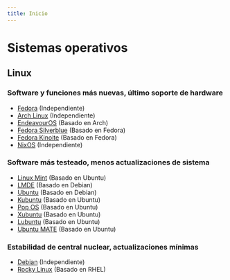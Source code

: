 ```yaml
---
title: Inicio
---
```


# Sistemas operativos

## Linux

### Software y funciones más nuevas, último soporte de hardware

- [Fedora](https://getfedora.org/) (Independiente)
- [Arch Linux](https://www.archlinux.org/) (Independiente)
- [EndeavourOS](https://endeavouros.com/) (Basado en Arch)
- [Fedora Silverblue](https://silverblue.fedoraproject.org/) (Basado en Fedora)
- [Fedora Kinoite](https://kinoite.fedoraproject.org/) (Basado en Fedora)
- [NixOS](https://nixos.org/) (Independiente)

### Software más testeado, menos actualizaciones de sistema

- [Linux Mint](https://linuxmint.com/download.php) (Basado en Ubuntu)
- [LMDE](https://linuxmint.com/download_lmde.php) (Basado en Debian)
- [Ubuntu](https://ubuntu.com/download/desktop) (Basado en Debian)
- [Kubuntu](https://kubuntu.org/getkubuntu/) (Basado en Ubuntu)
- [Pop OS](https://pop.system76.com/) (Basado en Ubuntu)
- [Xubuntu](https://xubuntu.org/) (Basado en Ubuntu)
- [Lubuntu](https://lubuntu.me/) (Basado en Ubuntu)
- [Ubuntu MATE](https://ubuntu-mate.org/) (Basado en Ubuntu)

### Estabilidad de central nuclear, actualizaciones mínimas

- [Debian](https://www.debian.org/CD/live/) (Independiente)
- [Rocky Linux](https://rockylinux.org/) (Basado en RHEL)
